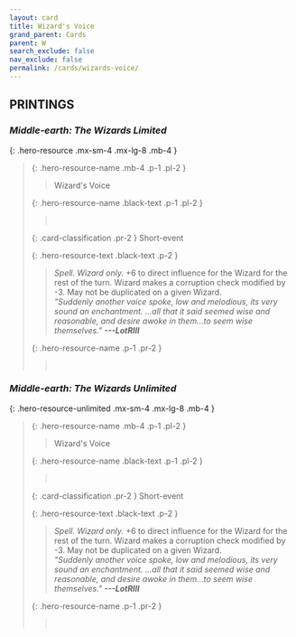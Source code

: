 ```yaml
---
layout: card
title: Wizard's Voice
grand_parent: Cards
parent: W
search_exclude: false
nav_exclude: false
permalink: /cards/wizards-voice/
---
```


## PRINTINGS


### _Middle-earth: The Wizards Limited_

{: .hero-resource .mx-sm-4 .mx-lg-8 .mb-4 }
> {: .hero-resource-name .mb-4 .p-1 .pl-2 }
> > <div class="card-mp"></div>
> > <div class="card-name">Wizard's Voice</div>
>
> {: .hero-resource-name .black-text .p-1 .pl-2 }
> > &nbsp;
>
> {: .card-classification .pr-2 }
> Short-event
>
> {: .hero-resource-text .black-text .p-2 }
> > _Spell._ _Wizard only._ +6 to direct influence for the Wizard for the rest of the turn. Wizard makes a corruption check modified by -3. May not be duplicated on a given Wizard. <br>_"Suddenly another voice spoke, low and melodious, its very sound an enchantment. ...all that it said seemed wise and reasonable, and desire awoke in them...to seem wise themselves."_ ***---LotRIII*** 
> 
> {: .hero-resource-name .p-1 .pr-2 }
> > <div class="card-shield"></div>
> > <div class="card-corruption">&nbsp;</div>

### _Middle-earth: The Wizards Unlimited_

{: .hero-resource-unlimited .mx-sm-4 .mx-lg-8 .mb-4 }
> {: .hero-resource-name .mb-4 .p-1 .pl-2 }
> > <div class="card-mp"></div>
> > <div class="card-name">Wizard's Voice</div>
>
> {: .hero-resource-name .black-text .p-1 .pl-2 }
> > &nbsp;
>
> {: .card-classification .pr-2 }
> Short-event
>
> {: .hero-resource-text .black-text .p-2 }
> > _Spell._ _Wizard only._ +6 to direct influence for the Wizard for the rest of the turn. Wizard makes a corruption check modified by -3. May not be duplicated on a given Wizard. <br>_"Suddenly another voice spoke, low and melodious, its very sound an enchantment. ...all that it said seemed wise and reasonable, and desire awoke in them...to seem wise themselves."_ ***---LotRIII*** 
> 
> {: .hero-resource-name .p-1 .pr-2 }
> > <div class="card-shield"></div>
> > <div class="card-corruption">&nbsp;</div>
